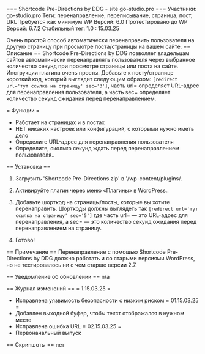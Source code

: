 === Shortcode Pre-Directions by DDG - site go-studio.pro ===
Участники: go-studio.pro
Теги: перенаправление, переписывание, страница, пост, URL
Требуется как минимум WP Версий: 6.0
Протестировано до WP Версий: 6.7.2
Стабильный тег: 1.0 : 15.03.25

Очень простой способ автоматически перенаправить пользователя на другую страницу при просмотре поста/страницы на вашем сайте.
== Описание ==
Shortcode Pre-Directions by DDG позволяет владельцам сайтов автоматически перенаправлять пользователя через выбранное количество секунд при просмотре страницы или поста на сайте. Инструкции плагина очень просты. Добавьте к посту/странице короткий код, который выглядит следующим образом: `[redirect url='тут ссылка на страницу' sec='3']`, часть url= определяет URL-адрес для перенаправления пользователя, а часть sec= определяет количество секунд ожидания перед перенаправлением.

= Функции =
* Работает на страницах и в постах
* НЕТ никаких настроек или конфигураций, с которыми нужно иметь дело
* Определите URL-адрес для перенаправления пользователя
* Определите, сколько секунд ждать перед перенаправлением пользователя..

== Установка ==
1. Загрузить 'Shortcode Pre-Directions.zip' в '/wp-content/plugins/.

2. Активируйте плагин через меню «Плагины» в WordPress..

3. Добавьте шорткод на страницы/посты, которые вы хотите перенаправить. Шорткоды должны выглядеть так `[redirect url='тут ссылка на страницу' sec='5']` где часть url= — это URL-адрес для перенаправления, а sec= — это количество секунд ожидания перед перенаправлением на страницу.

4. Готово!

== Примечание ==
Перенаправление с помощью Shortcode Pre-Directions by DDG должно работать и со старыми версиями WordPress, но не тестировалось ни с чем старше версии 2.7.

== Уведомление об обновлении ==
n/a

== Журнал изменений ==
= 1.15.03.25 =
* Исправлена ​​уязвимость безопасности с низким риском
= 01.15.03.25 =
* Добавлен выходной буфер, чтобы текст отображался в нужном месте
* Исправлена ​​ошибка URL
= 02.15.03.25 =
* Первоначальный выпуск

== Скриншоты ==
нет

